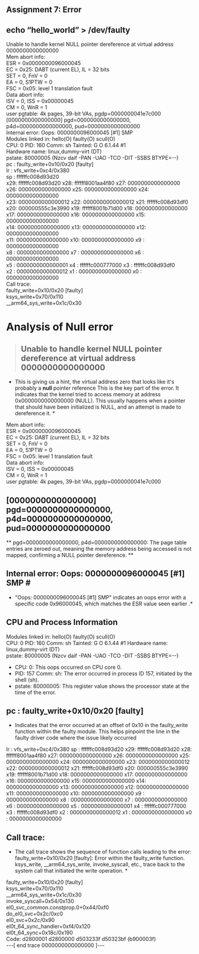 ## Assignment 7: Error ##

## echo “hello_world” > /dev/faulty ##

Unable to handle kernel NULL pointer dereference at virtual address 0000000000000000  
Mem abort info:  
  ESR = 0x0000000096000045  
  EC = 0x25: DABT (current EL), IL = 32 bits  
  SET = 0, FnV = 0  
  EA = 0, S1PTW = 0  
  FSC = 0x05: level 1 translation fault  
Data abort info:  
  ISV = 0, ISS = 0x00000045  
  CM = 0, WnR = 1  
user pgtable: 4k pages, 39-bit VAs, pgdp=0000000041e7c000  
[0000000000000000] pgd=0000000000000000, p4d=0000000000000000, pud=0000000000000000  
Internal error: Oops: 0000000096000045 [#1] SMP  
Modules linked in: hello(O) faulty(O) scull(O)  
CPU: 0 PID: 160 Comm: sh Tainted: G           O       6.1.44 #1  
Hardware name: linux,dummy-virt (DT)  
pstate: 80000005 (Nzcv daif -PAN -UAO -TCO -DIT -SSBS BTYPE=--)  
pc : faulty_write+0x10/0x20 [faulty]  
lr : vfs_write+0xc4/0x380  
sp : ffffffc008d93d20  
x29: ffffffc008d93d20 x28: ffffff8001aa4f80 x27: 0000000000000000  
x26: 0000000000000000 x25: 0000000000000000 x24: 0000000000000000  
x23: 0000000000000012 x22: 0000000000000012 x21: ffffffc008d93df0  
x20: 000000555c3e3990 x19: ffffff8001b71d00 x18: 0000000000000000  
x17: 0000000000000000 x16: 0000000000000000 x15: 0000000000000000  
x14: 0000000000000000 x13: 0000000000000000 x12: 0000000000000000  
x11: 0000000000000000 x10: 0000000000000000 x9 : 0000000000000000  
x8 : 0000000000000000 x7 : 0000000000000000 x6 : 0000000000000000  
x5 : 0000000000000001 x4 : ffffffc000777000 x3 : ffffffc008d93df0  
x2 : 0000000000000012 x1 : 0000000000000000 x0 : 0000000000000000  
Call trace:  
 faulty_write+0x10/0x20 [faulty]  
 ksys_write+0x70/0x110  
 __arm64_sys_write+0x1c/0x30  

# Analysis of Null error #
> ## Unable to handle kernel NULL pointer dereference at virtual address 0000000000000000
* This is giving us a hint, the virtual address zero that looks like it's probably a **null** pointer reference This is the key part of the error. It indicates that the kernel tried to access memory at address 0x0000000000000000 (NULL). This usually happens when a pointer that should have been initialized is NULL, and an attempt is made to dereference it. *

Mem abort info:  
  ESR = 0x0000000096000045  
  EC = 0x25: DABT (current EL), IL = 32 bits  
  SET = 0, FnV = 0  
  EA = 0, S1PTW = 0  
  FSC = 0x05: level 1 translation fault  
Data abort info:  
  ISV = 0, ISS = 0x00000045  
  CM = 0, WnR = 1  
user pgtable: 4k pages, 39-bit VAs, pgdp=0000000041e7c000  
## [0000000000000000] pgd=0000000000000000, p4d=0000000000000000, pud=0000000000000000 ##
** pgd=0000000000000000, p4d=0000000000000000: The page table entries are zeroed out, meaning the memory address being accessed is not mapped, confirming a NULL pointer dereference. **

## Internal error: Oops: 0000000096000045 [#1] SMP # ##
* "Oops: 0000000096000045 [#1] SMP" indicates an oops error with a specific code 0x96000045, which matches the ESR value seen earlier .*

## CPU and Process Information ##
Modules linked in: hello(O) faulty(O) scull(O)  
CPU: 0 PID: 160 Comm: sh Tainted: G           O       6.1.44 #1
Hardware name: linux,dummy-virt (DT)  
pstate: 80000005 (Nzcv daif -PAN -UAO -TCO -DIT -SSBS BTYPE=--)  
+ CPU: 0: This oops occurred on CPU core 0.
+ PID: 157 Comm: sh: The error occurred in process ID 157, initiated by the shell (sh).
+ pstate: 80000005: This register value shows the processor state at the time of the error.

## pc : faulty_write+0x10/0x20 [faulty] ##
*   Indicates that the error occurred at an offset of 0x10 in the faulty_write function within the faulty module. This helps pinpoint the line in the faulty driver code where the issue likely occurred

lr : vfs_write+0xc4/0x380
sp : ffffffc008d93d20
x29: ffffffc008d93d20 x28: ffffff8001aa4f80 x27: 0000000000000000
x26: 0000000000000000 x25: 0000000000000000 x24: 0000000000000000
x23: 0000000000000012 x22: 0000000000000012 x21: ffffffc008d93df0
x20: 000000555c3e3990 x19: ffffff8001b71d00 x18: 0000000000000000
x17: 0000000000000000 x16: 0000000000000000 x15: 0000000000000000
x14: 0000000000000000 x13: 0000000000000000 x12: 0000000000000000
x11: 0000000000000000 x10: 0000000000000000 x9 : 0000000000000000
x8 : 0000000000000000 x7 : 0000000000000000 x6 : 0000000000000000
x5 : 0000000000000001 x4 : ffffffc000777000 x3 : ffffffc008d93df0
x2 : 0000000000000012 x1 : 0000000000000000 x0 : 0000000000000000
## Call trace: ##
* The call trace shows the sequence of function calls leading to the error:
faulty_write+0x10/0x20 [faulty]: Error within the faulty_write function.
ksys_write, __arm64_sys_write, invoke_syscall, etc., trace back to the system call that initiated the write operation. *

 faulty_write+0x10/0x20 [faulty]  
 ksys_write+0x70/0x110  
 __arm64_sys_write+0x1c/0x30  
 invoke_syscall+0x54/0x130  
 el0_svc_common.constprop.0+0x44/0xf0  
 do_el0_svc+0x2c/0xc0  
 el0_svc+0x2c/0x90  
 el0t_64_sync_handler+0xf4/0x120  
 el0t_64_sync+0x18c/0x190  
Code: d2800001 d2800000 d503233f d50323bf (b900003f)   
---[ end trace 0000000000000000 ]---  
